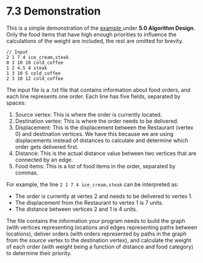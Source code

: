 # 7.3 Demonstration

This is a simple demonstration of the [example ](../../part\_2\_algorithm\_design/5\_algorithm\_design/5.4\_example.md)under **5.0 Algorithm Design.** Only the food items that have high enough priorities to influence the calculations of the weight are included, the rest are omitted for brevity.

```
// Input
2 1 7 4 ice_cream,steak
0 3 10 10 cold_coffee
1 2 4.5 4 steak
1 3 10 5 cold_coffee
2 3 10 12 cold_coffee
```

The input file is a .txt file that contains information about food orders, and each line represents one order. Each line has five fields, separated by spaces:

1. Source vertex: This is where the order is currently located.
2. Destination vertex: This is where the order needs to be delivered.
3. Displacement: This is the displacement between the Restaurant (vertex 0) and destination vertices. We have this because we are using displacements instead of distances to calculate and determine which order gets delivered first.
4. Distance: This is the actual distance value between two vertices that are connected by an edge.
5. Food items: This is a list of food items in the order, separated by commas.

For example, the line `2 1 7 4 ice_cream,steak` can be interpreted as:

* The order is currently at vertex 2 and needs to be delivered to vertex 1.
* The displacement from the Restaurant to vertex 1 is 7 units.
* The distance between vertices 2 and 1 is 4 units.

The file contains the information your program needs to build the graph (with vertices representing locations and edges representing paths between locations), deliver orders (with orders represented by paths in the graph from the source vertex to the destination vertex), and calculate the weight of each order (with weight being a function of distance and food category) to determine their priority.
